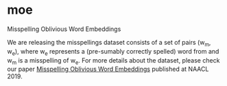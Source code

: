 # moe
Misspelling Oblivious Word Embeddings

We are releasing the misspellings dataset consists of a set of pairs (w<sub>m</sub>, w<sub>e</sub>), where w<sub>e</sub> represents a (pre-sumably correctly spelled) word from and w<sub>m</sub> is a misspelling of w<sub>e</sub>. 
For more details about the dataset, please check our paper [Misspelling Oblivious Word Embeddings](https://arxiv.org/abs/1905.09755) published at NAACL 2019.
